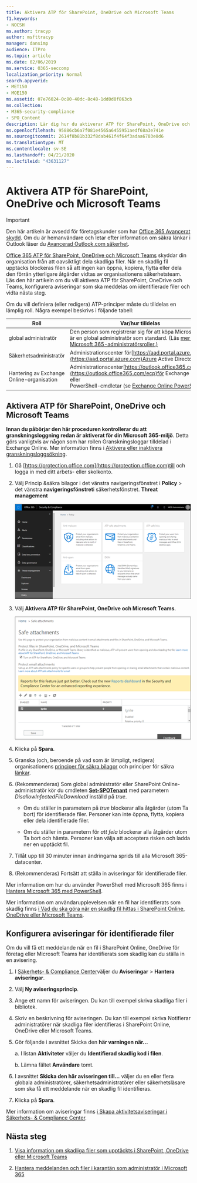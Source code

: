 ```yaml
---
title: Aktivera ATP för SharePoint, OneDrive och Microsoft Teams
f1.keywords:
- NOCSH
ms.author: tracyp
author: msfttracyp
manager: dansimp
audience: ITPro
ms.topic: article
ms.date: 02/06/2019
ms.service: O365-seccomp
localization_priority: Normal
search.appverid:
- MET150
- MOE150
ms.assetid: 07e76024-0c80-40dc-8c48-1dd0d0f863cb
ms.collection:
- M365-security-compliance
- SPO_Content
description: Lär dig hur du aktiverar ATP för SharePoint, OneDrive och Teams, inklusive hur du ställer in aviseringar för identifierade filer.
ms.openlocfilehash: 95886cb6a7f081e4565a6455951aedf68a3e741e
ms.sourcegitcommit: 2614f8b81b332f8dab461f4f64f3adaa6703e0d6
ms.translationtype: MT
ms.contentlocale: sv-SE
ms.lasthandoff: 04/21/2020
ms.locfileid: "43631127"
---
```

# <a name="turn-on-atp-for-sharepoint-onedrive-and-microsoft-teams"></a>Aktivera ATP för SharePoint, OneDrive och Microsoft Teams

> [!IMPORTANT]
> Den här artikeln är avsedd för företagskunder som har [Office 365 Avancerat skydd](office-365-atp.md). Om du är hemanvändare och letar efter information om säkra länkar i Outlook läser du [Avancerad Outlook.com säkerhet](https://support.office.com/article/882d2243-eab9-4545-a58a-b36fee4a46e2).

[Office 365 ATP för SharePoint, OneDrive och Microsoft Teams](atp-for-spo-odb-and-teams.md) skyddar din organisation från att oavsiktligt dela skadliga filer. När en skadlig fil upptäcks blockeras filen så att ingen kan öppna, kopiera, flytta eller dela den förrän ytterligare åtgärder vidtas av organisationens säkerhetsteam. Läs den här artikeln om du vill aktivera ATP för SharePoint, OneDrive och Teams, konfigurera aviseringar som ska meddelas om identifierade filer och vidta nästa steg.

Om du vill definiera (eller redigera) ATP-principer måste du tilldelas en lämplig roll. Några exempel beskrivs i följande tabell:

|Roll|Var/hur tilldelas|
|---------|---------|
|global administratör|Den person som registrerar sig för att köpa Microsoft 365 är en global administratör som standard. (Läs [mer om Microsoft 365-administratörsroller.)](https://docs.microsoft.com/office365/admin/add-users/about-admin-roles)|
|Säkerhetsadministratör|Administrationscenter för[https://aad.portal.azure.com](https://aad.portal.azure.com)Azure Active Directory ( )|
|Hantering av Exchange Online-organisation|Administrationscenter[https://outlook.office365.com/ecp](https://outlook.office365.com/ecp)för Exchange ( ) <br>eller <br>  PowerShell-cmdletar (se [Exchange Online PowerShell](https://docs.microsoft.com/powershell/exchange/exchange-online/exchange-online-powershell))|

## <a name="turn-on-atp-for-sharepoint-onedrive-and-microsoft-teams"></a>Aktivera ATP för SharePoint, OneDrive och Microsoft Teams

**Innan du påbörjar den här proceduren kontrollerar du att granskningsloggning redan är aktiverat för din Microsoft 365-miljö**. Detta görs vanligtvis av någon som har rollen Granskningsloggar tilldelad i Exchange Online. Mer information finns i [Aktivera eller inaktivera granskningsloggsökning](../../compliance/turn-audit-log-search-on-or-off.md).

1. Gå [https://protection.office.com](https://protection.office.com)till och logga in med ditt arbets- eller skolkonto.

2. Välj Princip &säkra bilagor i det vänstra navigeringsfönstret i **Policy** \> det vänstra **navigeringsfönstret**i säkerhetsfönstret. **Threat management**

   ![I Security & Compliance Center väljer du \> Policy för hantering av hot](../../media/08849c91-f043-4cd1-a55e-d440c86442f2.png)

3. Välj **Aktivera ATP för SharePoint, OneDrive och Microsoft Teams**.

   ![Aktivera Avancerat skydd mot hot för SharePoint Online, OneDrive för företag och Microsoft Teams](../../media/48cfaace-59cc-4e60-bf86-05ff6b99bdbf.png)

4. Klicka på **Spara**.

5. Granska (och, beroende på vad som är lämpligt, redigera) organisationens [principer för säkra bilagor](set-up-atp-safe-attachments-policies.md) och principer för säkra [länkar](set-up-atp-safe-links-policies.md).

6. (Rekommenderas) Som global administratör eller SharePoint Online-administratör kör du cmdleten **[Set-SPOTenant](https://docs.microsoft.com/powershell/module/sharepoint-online/Set-SPOTenant)** med parametern _DisallowInfectedFileDownload_ inställd på *true*.

   - Om du ställer in parametern på *true* blockerar alla åtgärder (utom Ta bort) för identifierade filer. Personer kan inte öppna, flytta, kopiera eller dela identifierade filer.

   - Om du ställer in parametern för *att fela* blockerar alla åtgärder utom Ta bort och hämta. Personer kan välja att acceptera risken och ladda ner en upptäckt fil.

7. Tillåt upp till 30 minuter innan ändringarna sprids till alla Microsoft 365-datacenter.

8. (Rekommenderas) Fortsätt att ställa in aviseringar för identifierade filer.

Mer information om hur du använder PowerShell med Microsoft 365 finns i [Hantera Microsoft 365 med PowerShell](https://docs.microsoft.com/office365/enterprise/powershell/manage-office-365-with-office-365-powershell).

Mer information om användarupplevelsen när en fil har identifierats som skadlig finns [i Vad du ska göra när en skadlig fil hittas i SharePoint Online, OneDrive eller Microsoft Teams](https://support.office.com/article/01e902ad-a903-4e0f-b093-1e1ac0c37ad2).

## <a name="set-up-alerts-for-detected-files"></a>Konfigurera aviseringar för identifierade filer

Om du vill få ett meddelande när en fil i SharePoint Online, OneDrive för företag eller Microsoft Teams har identifierats som skadlig kan du ställa in en avisering.

1. I [Säkerhets- & Compliance Center](https://protection.office.com)väljer du **Aviseringar** \> **Hantera aviseringar**.

2. Välj **Ny aviseringsprincip**.

3. Ange ett namn för aviseringen. Du kan till exempel skriva skadliga filer i bibliotek.

4. Skriv en beskrivning för aviseringen. Du kan till exempel skriva Notifierar administratörer när skadliga filer identifieras i SharePoint Online, OneDrive eller Microsoft Teams.

5. Gör följande i avsnittet Skicka den **här varningen när...**

   a. I listan **Aktiviteter** väljer du **Identifierad skadlig kod i filen**.

   b. Lämna fältet **Användare** tomt.

6. I avsnittet **Skicka den här aviseringen till...** väljer du en eller flera globala administratörer, säkerhetsadministratörer eller säkerhetsläsare som ska få ett meddelande när en skadlig fil identifieras.

7. Klicka på **Spara**.

Mer information om aviseringar finns [i Skapa aktivitetsaviseringar i Säkerhets- & Compliance Center](../../compliance/create-activity-alerts.md).

## <a name="next-steps"></a>Nästa steg

1. [Visa information om skadliga filer som upptäckts i SharePoint, OneDrive eller Microsoft Teams](malicious-files-detected-in-spo-odb-or-teams.md)

2. [Hantera meddelanden och filer i karantän som administratör i Microsoft 365](manage-quarantined-messages-and-files.md)

